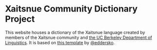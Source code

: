 Xaitsnue Community Dictionary Project
========

This website houses a dictionary of the Xaitsnue language created by members of the Xaitsnue community and [the UC Berkeley Department of Linguistics](https://lx.berkeley.edu/). It is based on [this template](https://eddersko.github.io/web-template/) by [@eddersko](https://github.com/eddersko).
